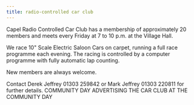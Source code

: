 ```yaml
---
title: radio-controlled car club
---
```





Capel Radio Controlled Car Club has a membership of approximately 20 members and meets every Friday at 7 to 10 p.m. at the Village Hall.

We race 10" Scale Electric Saloon Cars on carpet, running a full race programme each evening. The racing is controlled by a computer programme with fully automatic lap counting.

New members are always welcome.

Contact Derek Jeffrey 01303 259842 or Mark Jeffrey 01303 220811 for further details.
COMMUNITY DAY ADVERTISING THE CAR CLUB AT THE COMMUNITY DAY 
